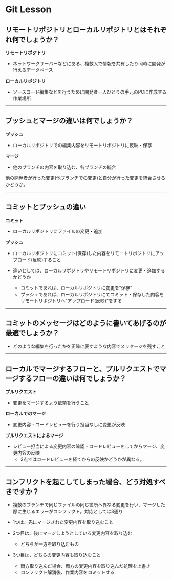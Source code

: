 # Git Lesson

## リモートリポジトリとローカルリポジトリとはそれぞれ何でしょうか？
**リモートリポジトリ**
-  ネットワークサーバーなどにある、複数人で情報を共有したり同時に開発が行えるデータベース

**ローカルリポジトリ**
- ソースコード編集などを行うために開発者一人ひとりの手元のPCに作成する作業場所
---
## プッシュとマージの違いは何でしょうか？
**プッシュ**
- ローカルリポジトリでの編集内容をリモートリポジトリに反映・保存

**マージ**
- 他のブランチの内容を取り込む、各ブランチの統合

他の開発者が行った変更(他ブランチでの変更)と自分が行った変更を統合させるかどうか。

---
## コミットとプッシュの違い
**コミット**
- ローカルリポジトリにファイルの変更・追加

**プッシュ**
- ローカルリポジトリにコミット(保存)した内容をリモートリポジトリにアップロード(反映)すること

- 違いとしては、ローカルリポジトリやリモートリポジトリに変更・追加するかどうか
  - コミットであれば、ローカルリポジトリに変更を”保存”
  - プッシュであれば、ローカルリポジトリにてコミット・保存した内容をリモートリポジトリへ”アップロード(反映)”をする

---
## コミットのメッセージはどのように書いてあげるのが最適でしょうか？
- どのような編集を行ったかを正確に表すような内容でメッセージを残すこと

---
## ローカルでマージするフローと、プルリクエストでマージするフローの違いは何でしょうか？
**プルリクエスト**
- 変更をマージするよう依頼を行うこと

**ローカルでのマージ**
- 変更内容・コードレビューを行う担当なしに変更が反映

**プルリクエストによるマージ**
- レビュー担当による変更内容の確認・コードレビューをしてからマージ、変更内容の反映
  - 2点ではコードレビューを経てからの反映かどうかが異なる。

---
## コンフリクトを起こしてしまった場合、どう対処すべきですか？

- 複数のブランチで同じファイルの同じ箇所へ異なる変更を行い、マージした際に生じるエラーがコンフリクト。対応としては3通り

- 1つは、先にマージされた変更内容を取り込むこと
- 2つ目は、後にマージしようとしている変更内容を取り込む
  - どちらか一方を取り込むもの

- 3つ目は、どちらの変更内容も取り込むこと
  - 両方取り込んだ場合、両方の変更内容を取り込んだ処理を上書き
  - コンフリクト解消後、作業内容をコミットする